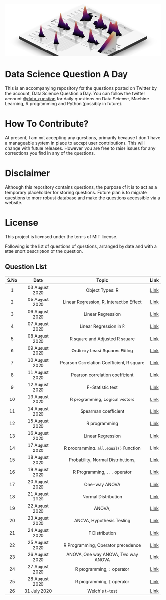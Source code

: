 ![](logo.png)
# Data Science Question A Day

This is an accompanying repository for the questions posted on Twitter by the account, Data Science Question a Day. You can follow the twitter account [@data_question](https://twitter.com/data_question) for daily questions on Data Science, Machine Learning, R programming and Python (possibly in future).

# How To Contribute?
At present, I am not accepting any questions, primarily because I don't have a manageable system in place to accept user contributions. This will change with future releases.
However, you are free to raise issues for any corrections you find in any of the questions.

# Disclaimer
Although this repository contains questions, the purpose of it is to act as a temporary placeholder for storing questions. Future plan is to migrate questions to more robust database and make the questions accessible via a website.

# License
This project is licensed under the terms of MIT license.

Following is the list of questions of questions, arranged by date and with a little short description of the question.

## Question List
|S.No|Date|Topic|Link|
|:-:|:-:|:-:|:-:|
|1|03 August 2020|Object Types: R|[Link](./questions/q_03082020.md)|
|2|05 August 2020|Linear Regression,  R,  Interaction Effect|[Link](./questions/q_05082020.md)|
|3|06 August 2020|Linear Regression|[Link](./questions/q_06082020.md)|
|4|07 August 2020|Linear Regression in R|[Link](./questions/q_07082020.md)|
|5|08 August 2020|R square and Adjusted R square|[Link](./questions/q_08082020.md)|
|6|09 August 2020|Ordinary Least Squares Fitting|[Link](./questions/q_09082020.md)|
|7|10 August 2020|Pearson Correlation Coefficient,  R square|[Link](./questions/q_10082020.md)|
|8|11 August 2020|Pearson correlation coefficient|[Link](./questions/q_11082020.md)|
|9|12 August 2020|F-Statistic test|[Link](./questions/q_12082020.md)|
|10|13 August 2020|R programming,  Logical vectors|[Link](./questions/q_13082020.md)|
|11|14 August 2020|Spearman coefficient|[Link](./questions/q_14082020.md)|
|12|15 August 2020|R programming|[Link](./questions/q_15082020.md)|
|13|16 August 2020|Linear Regression|[Link](./questions/q_16082020.md)|
|14|17 August 2020|R programming,  `all.equal()` Function|[Link](./questions/q_17082020.md)|
|15|18 August 2020|Probability,  Normal Distributions, 	|[Link](./questions/q_18082020.md)|
|16|19 August 2020|R Programming,  `...` operator|[Link](./questions/q_19082020.md)|
|17|20 August 2020|One-way ANOVA|[Link](./questions/q_20082020.md)|
|18|21 August 2020|Normal Distribution|[Link](./questions/q_21082020.md)|
|19|22 August 2020|ANOVA, 	|[Link](./questions/q_22082020.md)|
|20|23 August 2020|ANOVA,  Hypothesis Testing|[Link](./questions/q_23082020.md)|
|21|24 August 2020|F Distribution|[Link](./questions/q_24082020.md)|
|22|25 August 2020|R Programming,  Operator precedence|[Link](./questions/q_25082020.md)|
|23|26 August 2020|ANOVA,  One way ANOVA,  Two way ANOVA|[Link](./questions/q_26082020.md)|
|24|27 August 2020|R programming,  `:` operator|[Link](./questions/q_27082020.md)|
|25|28 August 2020|R programming,  `[` operator|[Link](./questions/q_28082020.md)|
|26|31 July 2020|Welch's t-test|[Link](./questions/q_31072020.md)|
